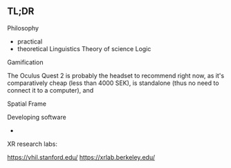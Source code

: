 ## TL;DR

Philosophy
  - practical
  - theoretical
Linguistics
Theory of science
Logic

Gamification


The Oculus Quest 2 is probably the headset to recommend right now, as it's comparatively cheap (less than 4000 SEK), is standalone (thus no need to connect it to a computer), and 


Spatial
Frame


Developing software

- 


XR research labs:

https://vhil.stanford.edu/
https://xrlab.berkeley.edu/